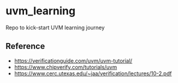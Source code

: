# uvm_learning
Repo to kick-start UVM learning journey

## Reference
- https://verificationguide.com/uvm/uvm-tutorial/
- https://www.chipverify.com/tutorials/uvm
- https://www.cerc.utexas.edu/~jaa/verification/lectures/10-2.pdf